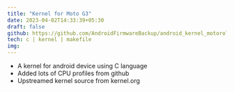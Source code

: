 ```yaml
---
title: "Kernel for Moto G3"
date: 2023-04-02T14:33:39+05:30
draft: false
github: https://github.com/AndroidFirmwareBackup/android_kernel_motorola_msm8916
tech: c | kernel | makefile
img:
---
```

- A kernel for android device using C language
- Added lots of CPU profiles from github
- Upstreamed kernel source from kernel.org